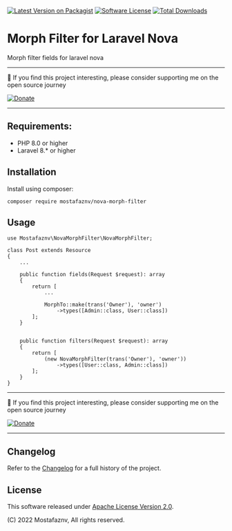 [![Latest Version on Packagist](https://img.shields.io/packagist/v/mostafaznv/nova-morph-filter.svg?style=flat-square)](https://packagist.org/packages/mostafaznv/nova-morph-filter)
[![Software License](https://img.shields.io/badge/license-Apache-brightgreen.svg?style=flat-square)](LICENSE.txt)
[![Total Downloads](https://img.shields.io/packagist/dt/mostafaznv/nova-morph-filter.svg?style=flat-square)](https://packagist.org/packages/mostafaznv/nova-morph-filter)

# Morph Filter for Laravel Nova

Morph filter fields for laravel nova

----
🚀 If you find this project interesting, please consider supporting me on the open source journey

[![Donate](https://mostafaznv.github.io/donate/donate.svg)](https://mostafaznv.github.io/donate)

----

## Requirements:

- PHP 8.0 or higher
- Laravel 8.* or higher


## Installation

Install using composer:

```
composer require mostafaznv/nova-morph-filter
```


## Usage
```
use Mostafaznv\NovaMorphFilter\NovaMorphFilter;

class Post extends Resource
{
    ...
    
    public function fields(Request $request): array
    {
        return [
            ...

            MorphTo::make(trans('Owner'), 'owner')
                ->types([Admin::class, User::class])
        ];
    }


    public function filters(Request $request): array
    {
        return [
            (new NovaMorphFilter(trans('Owner'), 'owner'))
                ->types([User::class, Admin::class])
        ];
    }
}
```

----
🚀 If you find this project interesting, please consider supporting me on the open source journey

[![Donate](https://mostafaznv.github.io/donate/donate.svg)](https://mostafaznv.github.io/donate)

----

## Changelog
Refer to the [Changelog](CHANGELOG.md) for a full history of the project.

## License
This software released under [Apache License Version 2.0](LICENSE.txt).

(C) 2022 Mostafaznv, All rights reserved.
